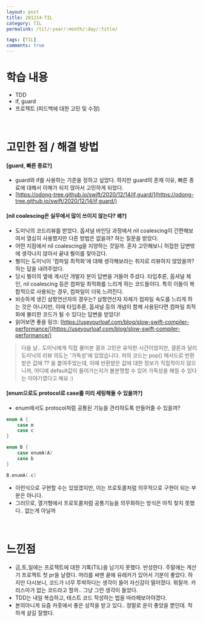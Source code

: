 ```yaml
---
layout: post
title: 201214-TIL
category: TIL
permalink: /til/:year/:month/:day/:title/

tags: [TIL]
comments: true
---
```


# 학습 내용
- TDD
- if, guard
- 프로젝트 (피드백에 대한 고민 및 수정)

<br>

# 고민한 점 / 해결 방법
#### [guard, 빠른 종료?]
- guard와 if를 사용하는 기준을 정하고 싶었다. 하지만 guard의 존재 이유, 빠른 종료에 대해서 이해가 되지 않아서 고민하게 되었다.
- [https://odong-tree.github.io/swift/2020/12/14/if,guard/](https://odong-tree.github.io/swift/2020/12/14/if,guard/)

#### [nil coalescing은 실무에서 많이 쓰이지 않는다? 왜?]
- 도미닉의 코드리뷰를 받았다. 옵셔널 바인딩 과정에서 nil coalescing이 간편해보여서 열심히 사용했지만 다른 방법은 없을까? 하는 질문을 받았다.
- 어떤 지점에서 nil coalescing을 지양하는 것일까. 혼자 고민해보니 허접한 답변밖에 생각나지 않아서 끝내 붱이를 찾아갔다.
- 붱이는 도미닉이 '컴파일 최적화'에 대해 생각해보라는 취지로 리뷰하지 않았을까? 하는 답을 내려주었다.
- 당시 붱이의 옆에 계시던 개발자 분이 답변을 거들어 주셨다. 타입추론, 옵셔널 체인, nil coalescing 등은 컴파일 최적화를 느리게 하는 코드들이다. 특히 이들이 복합적으로 사용되는 경우, 컴파일이 더욱 느려진다.
- 비슷하게 생긴 삼항연산자의 경우는? 삼항연산자 자체가 컴파일 속도를 느리게 하는 것은 아니지만, 이때 타입추론, 옵셔널 등의 개념이 함께 사용된다면 컴파일 최적화에 불리한 코드가 될 수 있다는 답변을 받았다!
- 읽어보면 좋을 링크: [https://useyourloaf.com/blog/slow-swift-compiler-performance/](https://useyourloaf.com/blog/slow-swift-compiler-performance/)

> 다음 날.. 도미닉에게 직접 물어본 결과
> 고민은 유익한 시간이었지만, 결론과 달리 도미닉의 리뷰 의도는 '가독성'에 있었습니다. 저의 코드는 pop() 메서드로 반환받은 값에 ?? 을 붙여주었는데, 이때 반환받은 값에 대한 정보가 직접적이지 않으니까, 어디에 default값이 들어가는지가 불분명할 수 있어 가독성을 해칠 수 있다는 이야기였다고 해요 :)


#### [enum으로도 protocol로 case를 미리 세팅해둘 수 있을까?]
- enum에서도 protocol처럼  공통된 기능을 관리하도록 만들어줄 수 있을까?

```swift
enum A {
    case m
    case c
}

enum B {
    case enumA(A)
    case b
}

B.enumA(.c)
```

- 이런식으로 구현할 수는 있었겠지만, 이는 프로토콜처럼 의무적으로 구현이 되는 부분은 아니다.
- 그러므로, 열거형에서 프로토콜처럼 공통기능을 의무화하는 방식은 아직 찾지 못했다.. 없는게 아닐까

<br>

# 느낀점
- 금,토,일에는 프로젝트에 대한 기록(TIL)을 남기지 못했다. 반성한다. 주말에는 계산기 프로젝트 첫 pr을 날렸다. 머리를 싸맨 끝에 유레카가 있어서 기분이 좋았다. 하지만 다시보니, 코드가 너무 투박하다는 생각이 들어 자신감이 떨어졌다. 뭐랄까. 카리스마가 없는 코드라고 할까.. 그냥 그런 생각이 들었다.
- TDD는 내일 복습하고, 테스트 코드 작성하는 법을 따라해보아야겠다.
- 본의아니게 요즘 카훗에서 좋은 성적을 받고 있다.. 정말로 운이 좋았을 뿐인데. 착하게 살길 잘했다.


<br>
